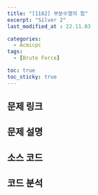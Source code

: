 ```yaml
---
title: "[1182] 부분수열의 합"
excerpt: "Silver 2"
last_modified_at : 22.11.03

categories:
  - Acmicpc
tags:
  - [Brute Force]

toc: true
toc_sticky: true
---
```

## 문제 링크
  
## 문제 설명
  
## 소스 코드
  
## 코드 분석
  
  